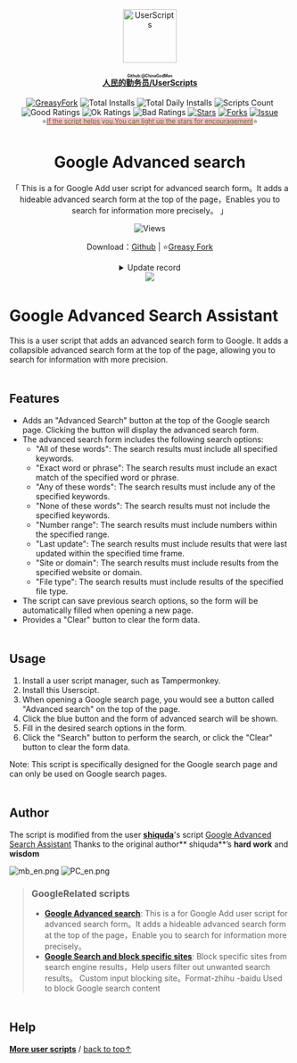 <!--AUTO_SHIELDS_PLEASE_DONT_DELETE_IT-->
<center><div align="center"><a href="https://github.com/ChinaGodMan" target="_blank">
    <img height="96px" width="96px" src="https://avatars.githubusercontent.com/u/96548841?v=4" alt="UserScripts"></a>
<h4><a href="https://github.com/ChinaGodMan/UserScripts" target="_blank"><ruby>人民的勤务员/UserScripts<rt>Github:@ChinaGodMan</rt></ruby></a></h4>
<a href="https://greasyfork.org/users/1169082-%E4%BA%BA%E6%B0%91%E7%9A%84%E5%8B%A4%E5%8A%A1%E5%91%98?per_page=200" target="_blank"><img src="https://img.shields.io/static/v1?label=%20&message=GreasyFork&logo=greasyfork&logoColor=white&labelColor=%23670000&color=%23670000&style=for-the-badge" alt="GreasyFork"></a>
<img src="https://img.shields.io/badge/dynamic/json?&label=Total%20number%20of%20installs%20of%20all%20scripts&query=$.totalInstalls&logo=greasyfork&logoColor=white&labelColor=%23670000&color=blue&style=for-the-badge&url=https://github.com/ChinaGodMan/UserScriptsHistory/raw/main/total_installs.json" alt="Total Installs">
<img src="https://img.shields.io/badge/dynamic/json?&label=Number%20of%20all%20script%20installations%20today&query=$.totalDailyInstalls&logo=greasyfork&logoColor=white&labelColor=%23670000&color=blue&style=for-the-badge&url=https://github.com/ChinaGodMan/UserScriptsHistory/raw/main/total_installs.json" alt="Total Daily Installs">
<img src="https://img.shields.io/badge/dynamic/json?&label=Number%20of%20scripts&query=$.numScripts&logo=greasyfork&logoColor=white&labelColor=%23670000&color=%23670000&style=for-the-badge&url=https://github.com/ChinaGodMan/UserScriptsHistory/raw/main/total_installs.json" alt="Scripts Count"><br>
<img src="https://img.shields.io/badge/dynamic/json?&label=All%20positive%20reviews&query=$.totalGoodRatings&logo=greasyfork&logoColor=white&labelColor=%23670000&color=4CAF50&style=for-the-badge&url=https://github.com/ChinaGodMan/UserScriptsHistory/raw/main/total_installs.json" alt="Good Ratings">
<img src="https://img.shields.io/badge/dynamic/json?&label=All%20general&query=$.totalOkRatings&logo=greasyfork&logoColor=white&labelColor=%23670000&color=FF9800&style=for-the-badge&url=https://github.com/ChinaGodMan/UserScriptsHistory/raw/main/total_installs.json" alt="Ok Ratings">
<img src="https://img.shields.io/badge/dynamic/json?label=All%20negative%20reviews&query=$.totalBadRatings&logo=greasyfork&logoColor=white&labelColor=%23670000&color=F44336&style=for-the-badge&url=https://github.com/ChinaGodMan/UserScriptsHistory/raw/main/total_installs.json" alt="Bad Ratings">
<a href="https://github.com/ChinaGodMan/UserScripts" target="_blank"><img src="https://img.shields.io/github/stars/ChinaGodMan/UserScripts?label=star&logo=github&logoColor=white&labelColor=black&color=FF69B4&style=for-the-badge" alt="Stars"></a>
<a href="https://github.com/ChinaGodMan/UserScripts" target="_blank"><img src="https://img.shields.io/github/forks/ChinaGodMan/UserScripts?label=Fork&logo=github&logoColor=white&labelColor=black&color=grey&style=for-the-badge" alt="Forks"></a>
<a href="https://github.com/ChinaGodMan/UserScripts/issues" target="_blank"><img src="https://img.shields.io/github/issues/ChinaGodMan/UserScripts?label=issues&logo=github&logoColor=white&labelColor=black&style=for-the-badge" alt="Issue"></a>
<center><div align="center"><sub>⭐<a href="https://github.com/ChinaGodMan/UserScripts" target="_blank" style="color: #556B2F; background-color: pink;">If the script helps you,You can light up the stars for encouragement</a>⭐</sub></div></center>
</div></center>
<img height=6px width="100%" src="https://media.chatgptautorefresh.com/images/separators/gradient-aqua.png?latest">
<!--AUTO_SHIELDS_PLEASE_DONT_DELETE_IT-END-->
<center><div align="center">
    <h1>Google Advanced search</h1>
    <p>「 This is a for Google Add user script for advanced search form。It adds a hideable advanced search form at the top of the page，Enables you to search for information more precisely。 」</p>
    <img src="https://views.whatilearened.today/views/github/502652/hmjz100.svg" alt="Views">
    <p>Download：<a href="https://github.com/ChinaGodMan/UserScripts/tree/main/Script details/google-advanced-search">Github</a> | ⭐<a
            href="https://greasyfork.org/zh-CN/scripts/502652">Greasy
            Fork</a></p><details><summary>Update record</summary><ul>
<li><strong>2024/8/5 23:18 - Ver: 0.1.9.1</strong></li>
<li>
<p><em><mark>Add script icon</mark></em></p>
</li>
<li>
<p><strong>2024/8/5 10:26 - Ver: 0.1.9</strong></p>
</li>
<li><em><mark>issues: Advanced search box cannot be displayed on mobile devices</mark></em></li>
<li><em><mark>How to fix it：The code below is onlyPCValid on the terminal</mark> <code>searchContainer.appendChild(toggleButton</code></em></li>
</ul></details> 
    <img src="https://raw.gitmirror.com/ChinaGodMan/UserScriptsHistory/main/stats/502652.png?t=1861894861">
</div></center>


<img height=6px width="100%" src="https://media.chatgptautorefresh.com/images/separators/gradient-aqua.png?latest">

# Google Advanced Search Assistant

This is a user script that adds an advanced search form to Google. It adds a collapsible advanced search form at the top of the page, allowing you to search for information with more precision.

<img height=6px width="100%" src="https://media.chatgptautorefresh.com/images/separators/gradient-aqua.png?latest">

## Features

- Adds an "Advanced Search" button at the top of the Google search page. Clicking the button will display the advanced search form.
- The advanced search form includes the following search options:
  - "All of these words": The search results must include all specified keywords.
  - "Exact word or phrase": The search results must include an exact match of the specified word or phrase.
  - "Any of these words": The search results must include any of the specified keywords.
  - "None of these words": The search results must not include the specified keywords.
  - "Number range": The search results must include numbers within the specified range.
  - "Last update": The search results must include results that were last updated within the specified time frame.
  - "Site or domain": The search results must include results from the specified website or domain.
  - "File type": The search results must include results of the specified file type.
- The script can save previous search options, so the form will be automatically filled when opening a new page.
- Provides a "Clear" button to clear the form data.

<img height=6px width="100%" src="https://media.chatgptautorefresh.com/images/separators/gradient-aqua.png?latest">

## Usage

1. Install a user script manager, such as Tampermonkey.
2. Install this Userscipt.
3. When opening a Google search page, you would see a button called "Advanced search" on the top of the page.
4. Click the blue button and the form of advanced search will be shown.
5. Fill in the desired search options in the form.
6. Click the "Search" button to perform the search, or click the "Clear" button to clear the form data.

Note: This script is specifically designed for the Google search page and can only be used on Google search pages.

<img height=6px width="100%" src="https://media.chatgptautorefresh.com/images/separators/gradient-aqua.png?latest">

## Author

The script is modified from the user **[shiquda](https://greasyfork.org/users/935206)**'s script [Google Advanced Search Assistant](https://greasyfork.org/scripts/474178) Thanks to the original author** shiquda**’s **hard work** and **wisdom**


![mb_en.png](https://s2.loli.net/2024/08/05/VcqI6pXs3AaOW1C.png)
![PC_en.png](https://s2.loli.net/2024/08/05/MXF8JdpqnyreuRf.png)





<!--AUTO_ABOUT_PLEASE_DONT_DELETE_IT-->
> ### GoogleRelated scripts
> - [**Google Advanced search**](https://greasyfork.org/scripts/502652): This is a for Google Add user script for advanced search form。It adds a hideable advanced search form at the top of the page，Enable you to search for information more precisely。
> - [**Google Search and block specific sites**](https://greasyfork.org/scripts/500262): Block specific sites from search engine results，Help users filter out unwanted search results。 Custom input blocking site。Format-zhihu -baidu Used to block Google search content

<!--AUTO_ABOUT_PLEASE_DONT_DELETE_IT-END-->
<!--AUTO_HELP_PLEASE_DONT_DELETE_IT-->

<img height=6px width="100%" src="https://media.chatgptautorefresh.com/images/separators/gradient-aqua.png?latest">

## Help
<p><a href="https://github.com/ChinaGodMan/UserScripts"><strong>More user scripts</strong></a> /
<a href="#top">back to top↑</a></p>
<!--AUTO_HELP_PLEASE_DONT_DELETE_IT-END-->
